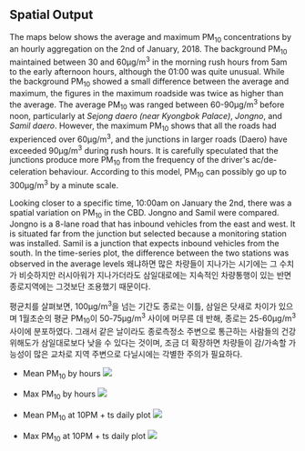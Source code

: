 ## Spatial Output
The maps below shows the average and maximum PM<sub>10</sub> concentrations by an hourly aggregation on the 2nd of January, 2018. The background PM<sub>10</sub> maintained between 30 and 60µg/m<sup>3</sup> in the morning rush hours from 5am to the early afternoon hours, although the 01:00 was quite unusual. While the background PM<sub>10</sub> showed a small difference between the average and maximum, the figures in the maximum roadside was twice as higher than the average. The average PM<sub>10</sub> was ranged between 60-90µg/m<sup>3</sup> before noon, particularly at *Sejong daero (near Kyongbok Palace)*, *Jongno*, and *Samil daero*. However, the maximum PM<sub>10</sub> shows that all the roads had experienced over 60µg/m<sup>3</sup>, and the junctions in larger roads (Daero) have exceeded 90µg/m<sup>3</sup> during rush hours. It is carefully speculated that the junctions produce more PM<sub>10</sub> from the frequency of the driver's ac/de-celeration behaviour. According to this model, PM<sub>10</sub> can possibly go up to 300µg/m<sup>3</sup> by a minute scale.


Looking closer to a specific time, 10:00am on January the 2nd, there was a spatial variation on PM<sub>10</sub> in the CBD. Jongno and Samil were compared. Jongno is a 8-lane road that has inbound vehicles from the east and west. It is situated far from the junction but selected because a monitoring station was installed. Samil is a junction that expects inbound vehicles from the south. In the time-series plot, the difference between the two stations was observed in the average levels 왜냐하면 많은 차량들이 지나가는 시기에는 그 수치가 비슷하지만 러시아워가 지나가더라도 삼일대로에는 지속적인 차량통행이 있는 반면 종로지역에는 그것보단 조용했기 때문이다.

평균치를 살펴보면, 100µg/m<sup>3</sup>을 넘는 기간도 종로는 이틀, 삼일은 닷새로 차이가 있으며 1월초순의 평균 PM<sub>10</sub>이 50-75µg/m<sup>3</sup> 사이에 머무른 데 반해, 종로는 25-60µg/m<sup>3</sup> 사이에 분포하였다. 그래서 같은 날이라도 종로측정소 주변으로 통근하는 사람들의 건강 위해도가 삼일대로보다 낮을 수 있다는 것이며, 조금 더 확장하면 차량들이 감/가속할 가능성이 많은 교차로 지역 주변으로 다닐시에는 각별한 주의가 필요하다.


* Mean PM<sub>10</sub> by hours 
![](https://i.imgur.com/I7SfE49.png)


* Max PM<sub>10</sub> by hours 
![](https://i.imgur.com/r8ldl8Z.png)


* Mean PM<sub>10</sub> at 10PM + ts daily plot
![](https://i.imgur.com/UFVjRub.png)


* Max PM<sub>10</sub> at 10PM + ts daily plot
![](https://i.imgur.com/ov4Y9CO.png)

